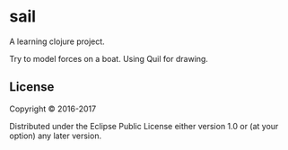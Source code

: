 # sail

A learning clojure project.

Try to model forces on a boat. Using Quil for drawing.

## License

Copyright © 2016-2017

Distributed under the Eclipse Public License either version 1.0 or (at
your option) any later version.
